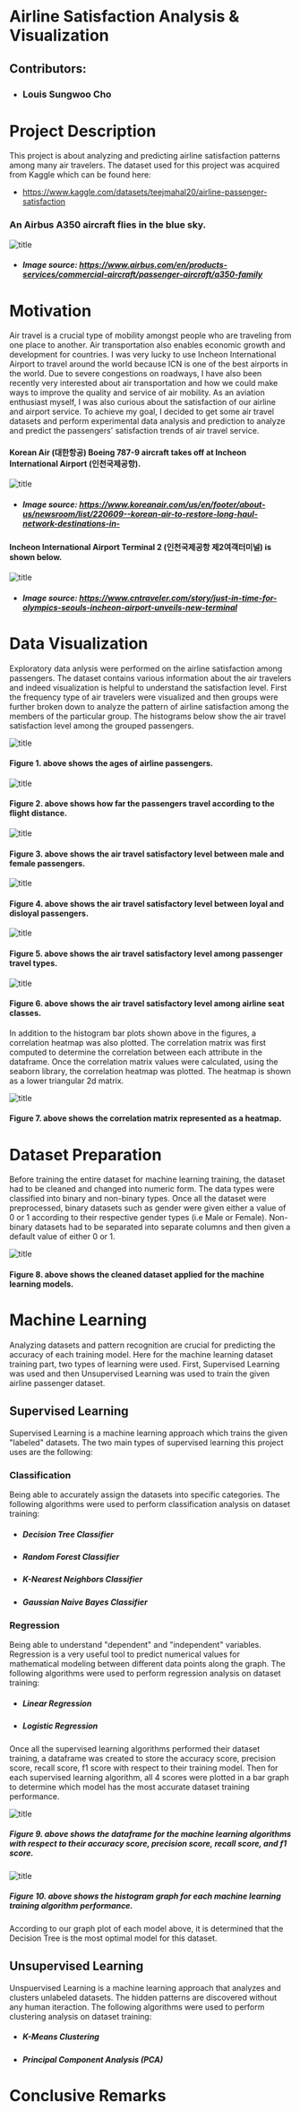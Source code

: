 # Airline Satisfaction Analysis & Visualization
## Contributors:
- ### Louis Sungwoo Cho
# Project Description

This project is about analyzing and predicting airline satisfaction patterns among many air travelers. The dataset used for this project was acquired from Kaggle which can be found here:
- https://www.kaggle.com/datasets/teejmahal20/airline-passenger-satisfaction

### An Airbus A350 aircraft flies in the blue sky.
![title](img/a350.png)

- ##### Image source: https://www.airbus.com/en/products-services/commercial-aircraft/passenger-aircraft/a350-family

# Motivation 
Air travel is a crucial type of mobility amongst people who are traveling from one place to another. Air transportation also enables economic growth and development for countries. I was very lucky to use Incheon International Airport to travel around the world because ICN is one of the best airports in the world. Due to severe congestions on roadways, I have also been recently very interested about air transportation and how we could make ways to improve the quality and service of air mobility. As an aviation enthusiast myself, I was also curious about the satisfaction of our airline and airport service. To achieve my goal, I decided to get some air travel datasets and perform experimental data analysis and prediction to analyze and predict the passengers' satisfaction trends of air travel service. 

#### Korean Air (대한항공) Boeing 787-9 aircraft takes off at Incheon International Airport (인천국제공항).
![title](img/kal787.png)

- ##### Image source: https://www.koreanair.com/us/en/footer/about-us/newsroom/list/220609--korean-air-to-restore-long-haul-network-destinations-in-

#### Incheon International Airport Terminal 2 (인천국제공항 제2여객터미널) is shown below.
![title](img/incheon.png)
- ##### Image source: https://www.cntraveler.com/story/just-in-time-for-olympics-seouls-incheon-airport-unveils-new-terminal

# Data Visualization
Exploratory data anlysis were performed on the airline satisfaction among passengers. The dataset contains various information about the air travelers and indeed visualization is helpful to understand the satisfaction level. First the frequency type of air travelers were visualized and then groups were further broken down to analyze the pattern of airline satisfaction among the members of the particular group. The histograms below show the air travel satisfaction level among the grouped passengers.

![title](img/age.png)
#### Figure 1. above shows the ages of airline passengers.

![title](img/flight_distance.png)
#### Figure 2. above shows how far the passengers travel according to the flight distance.

![title](img/gender.png)
#### Figure 3. above shows the air travel satisfactory level between male and female passengers. 

![title](img/loyal.png)
#### Figure 4. above shows the air travel satisfactory level between loyal and disloyal passengers. 

![title](img/travel_type.png)
#### Figure 5. above shows the air travel satisfactory level among passenger travel types. 

![title](img/class.png)
#### Figure 6. above shows the air travel satisfactory level among airline seat classes. 

In addition to the histogram bar plots shown above in the figures, a correlation heatmap was also plotted. The correlation matrix was first computed to determine the correlation between each attribute in the dataframe. Once the correlation matrix values were calculated, using the seaborn library, the correlation heatmap was plotted. The heatmap is shown as a lower triangular 2d matrix.

![title](img/heatmap.png)
#### Figure 7. above shows the correlation matrix represented as a heatmap. 

# Dataset Preparation
Before training the entire dataset for machine learning training, the dataset had to be cleaned and changed into numeric form. The data types were classified into binary and non-binary types. Once all the dataset were preprocessed, binary datasets such as gender were given either a value of 0 or 1 according to their respective gender types (i.e Male or Female). Non-binary datasets had to be separated into separate columns and then given a default value of either 0 or 1.

![title](img/cleaned_dataset.png)
#### Figure 8. above shows the cleaned dataset applied for the machine learning models. 

# Machine Learning 
Analyzing datasets and pattern recognition are crucial for predicting the accuracy of each training model. Here for the machine learning dataset training part, two types of learning were used. First, Supervised Learning was used and then Unsupervised Learning was used to train the given airline passenger dataset. 

## Supervised Learning
Supervised Learning is a machine learning approach which trains the given "labeled" datasets. The two main types of supervised learning this project uses are the following:

### Classification

Being able to accurately assign the datasets into specific categories. The following algorithms were used to perform classification analysis on dataset training:

- ##### Decision Tree Classifier
- ##### Random Forest Classifier
- ##### K-Nearest Neighbors Classifier
- ##### Gaussian Naive Bayes Classifier

### Regression

Being able to understand "dependent" and "independent" variables. Regression is a very useful tool to predict numerical values for mathematical modeling between different data points along the graph. The following algorithms were used to perform regression analysis on dataset training:
- ##### Linear Regression
- ##### Logistic Regression

Once all the supervised learning algorithms performed their dataset training, a dataframe was created to store the accuracy score, precision score, recall score, f1 score with respect to their training model. Then for each supervised learning algorithm, all 4 scores were plotted in a bar graph to determine which model has the most accurate dataset training performance.

![title](img/aml_df.png)
##### Figure 9. above shows the dataframe for the machine learning algorithms with respect to their accuracy score, precision score, recall score, and f1 score.

![title](img/aml_plot.png)
##### Figure 10. above shows the histogram graph for each machine learning training algorithm performance. 

According to our graph plot of each model above, it is determined that the Decision Tree is the most optimal model for this dataset.

## Unsupervised Learning
Unspuervised Learning is a machine learning approach that analyzes and clusters unlabeled datasets. The hidden patterns are discovered without any human iteraction. The following algorithms were used to perform clustering analysis on dataset training:

- ##### K-Means Clustering
- ##### Principal Component Analysis (PCA)

# Conclusive Remarks
